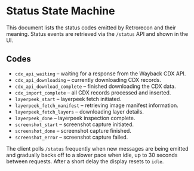 # Status State Machine

This document lists the status codes emitted by Retrorecon and their meaning.
Status events are retrieved via the `/status` API and shown in the UI.

## Codes

- `cdx_api_waiting` – waiting for a response from the Wayback CDX API.
- `cdx_api_downloading` – currently downloading CDX records.
- `cdx_api_download_complete` – finished downloading the CDX data.
- `cdx_import_complete` – all CDX records processed and inserted.
- `layerpeek_start` – layerpeek fetch initiated.
- `layerpeek_fetch_manifest` – retrieving image manifest information.
- `layerpeek_fetch_layers` – downloading layer details.
- `layerpeek_done` – layerpeek inspection complete.
- `screenshot_start` – screenshot capture initiated.
- `screenshot_done` – screenshot capture finished.
- `screenshot_error` – screenshot capture failed.

The client polls `/status` frequently when new messages are being emitted and
gradually backs off to a slower pace when idle, up to 30 seconds between
requests. After a short delay the display resets to `idle`.
